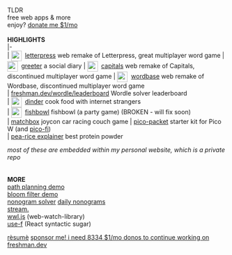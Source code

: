 TLDR  
free web apps & more  
enjoy? [donate me $1/mo](https://freshman.dev/1)  
&nbsp;  
**HIGHLIGHTS**  
|-  
| [<img align="center" src="https://freshman.dev/raw/letterpress/icon.png" width="24">](https://freshman.dev/letterpress/new/iAVoH8qv)&nbsp; [letterpress](https://freshman.dev/letterpress/new/iAVoH8qv) web remake of Letterpress, great multiplayer word game
| [<img align="center" src="https://freshman.dev/raw/greeter/icon.png" width="24">](https://freshman.dev/greeter)&nbsp; [greeter](https://freshman.dev/greeter) a social diary
| [<img align="center" src="https://freshman.dev/raw/capitals/icon.png" width="24">](https://freshman.dev/capitals/new/uLj04SjD)&nbsp; [capitals](https://freshman.dev/capitals/new/uLj04SjD) web remake of Capitals, discontinued multiplayer word game
| [<img align="center" src="https://freshman.dev/raw/wordbase/icon.png" width="24">](https://freshman.dev/wordbase/new/kkrnlAi)&nbsp; [wordbase](https://freshman.dev/wordbase/new/kkrnlAi) web remake of Wordbase, discontinued multiplayer word game  
| [freshman.dev/wordle/leaderboard](https://freshman.dev/wordle/leaderboard)  Wordle solver leaderboard  
| [<img align="center" src="https://freshman.dev/raw/dinder/icon.png" width="24">](https://freshman.dev/dinder)&nbsp; [dinder](https://freshman.dev/dinder) cook food with internet strangers  
| [<img align="center" src="https://freshman.dev/raw/fishbowl/icon.png" width="24">](https://freshman.dev/fishbowl)&nbsp; [fishbowl](https://freshman.dev/fishbowl) fishbowl (a party game) (BROKEN - will fix soon)  
| [matchbox](https://freshman.dev/matchbox)  joycon car racing couch game 
| [pico-packet](https://freshman.dev/pico-packet) starter kit for Pico W (and [pico-fi](https://github.com/cfreshman/pico-fi))    
| [pea-rice explainer](https://freshman.dev/pea-rice-explainer) best protein powder

_most of these are embedded within my personal website, which is a private repo_  
&nbsp;  
&nbsp;  
**MORE**  
[path planning demo](https://freshman.dev/raw/paths)  
[bloom filter demo](https://freshman.dev/raw/bloom)  
[nonogram solver](https://freshman.dev/raw/nonogram) [daily nonograms](https://freshman.dev/raw/daily-nonogram)  
[stream.](https://freshman.dev/raw/stream-landing)  
[wwl.js](https://freshman.dev/raw/wwl/app) (web-watch-library)  
[use-f](https://freshman.dev/raw/use-f)  (React syntactic sugar)  

[rèsumè](https://freshman.dev/resume)
[sponsor me! i need 8334 $1/mo donos to continue working on freshman.dev](https://freshman.dev/1)
